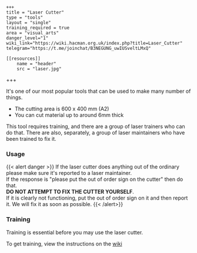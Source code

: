     +++
    title = "Laser Cutter"
    type = "tools"
    layout = "single"
    training_required = true
    area = "visual_arts"
    danger_level="1"
    wiki_link="https://wiki.hacman.org.uk/index.php?title=Laser_Cutter"
    telegram="https://t.me/joinchat/B3NEGUNG_uwIUSveltLMxQ"
    
    [[resources]]
        name = "header"
        src = "laser.jpg"
+++
 
It's one of our most popular tools that can be used to make many number of things. 

* The cutting area is 600 x 400 mm (A2)
* You can cut material up to around 6mm thick

This tool requires training, and there are a group of laser trainers who can do that.
There are also, separately, a group of laser maintainers who have been trained to fix it.


### Usage
{{< alert danger >}} 
If the laser cutter does anything out of the ordinary please make sure it's reported to a laser maintainer.
<br/>
 If the response is "please put the out of order sign on the cutter" then do that. <br/>
 <b>DO NOT ATTEMPT TO FIX THE CUTTER YOURSELF</b>. 
 <br/>If it is clearly not functioning, put the out of order sign on it and then report it. We will fix it as soon as possible. 
 {{< /alert>}}

### Training
Training is essential before you may use the laser cutter. 

To get training, view the instructions on the [wiki](https://wiki.hacman.org.uk/index.php?title=Laser_Cutter/OrangeLaser/Inductions)